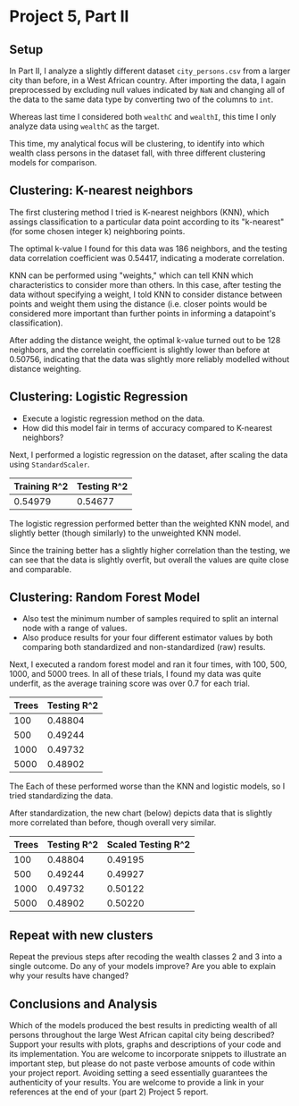 # Project 5, Part II

## Setup 
  
In Part II, I analyze a slightly different dataset `city_persons.csv` from a larger city than before, in a West African country. After importing the data, I again preprocessed by excluding null values indicated by `NaN` and changing all of the data to the same data type by converting two of the columns to `int`. 

Whereas last time I considered both  `wealthC` and `wealthI`, this time I only analyze data using `wealthC` as the target. 

This time, my analytical focus will be clustering, to identify into which wealth class persons in the dataset fall, with three different clustering models for comparison.  

## Clustering: K-nearest neighbors

The first clustering method I tried is K-nearest neighbors (KNN), which assings classification to a particular data point according to its "k-nearest" (for some chosen integer k) neighboring points. 

The optimal k-value I found for this data was 186 neighbors, and the testing data correlation coefficient was 0.54417, indicating a moderate correlation.

KNN can be performed using "weights," which can tell KNN which characteristics to consider more than others. In this case, after testing the data without specifying a weight, I told KNN to consider distance between points and weight them using the distance (i.e. closer points would be considered more important than further points in informing a datapoint's classification). 

After adding the distance weight, the optimal k-value turned out to be 128 neighbors, and the correlatin coefficient is slightly lower than before at 0.50756, indicating that the data was slightly more reliably modelled without distance weighting.

## Clustering: Logistic Regression

- Execute a logistic regression method on the data. 
- How did this model fair in terms of accuracy compared to K-nearest neighbors?

Next, I performed a logistic regression on the dataset, after scaling the data using `StandardScaler`. 

|  Training R^2  |  Testing R^2  |
|----|----|
| 0.54979 | 0.54677 |

The logistic regression performed better than the weighted KNN model, and slightly better (though similarly) to the unweighted KNN model. 

Since the training better has a slightly higher correlation than the testing, we can see that the data is slightly overfit, but overall the values are quite close and comparable.

## Clustering: Random Forest Model

- Also test the minimum number of samples required to split an internal node with
  a range of values. 
- Also produce results for your four different estimator values by both comparing
  both standardized and non-standardized (raw) results.

Next, I executed a random forest model and ran it four times, with 100, 500, 1000, and 5000 trees. In all of these trials, I found my data was quite underfit, as the average training score was over 0.7 for each trial. 

| Trees | Testing R^2 |
| --- | ---|
| 100 | 0.48804 |
| 500 | 0.49244 |
| 1000| 0.49732 |
| 5000| 0.48902 |

The Each of these performed worse than the KNN and logistic models, so I tried standardizing the data. 

After standardization, the new chart (below) depicts data that is slightly more correlated than before, though overall very similar. 


| Trees | Testing R^2 | Scaled Testing R^2 |
| --- | ---| ----| 
| 100 | 0.48804 | 0.49195 |
| 500 | 0.49244 | 0.49927 |
| 1000| 0.49732 | 0.50122 |
| 5000| 0.48902 | 0.50220 |


## Repeat with new clusters

Repeat the previous steps after recoding the wealth classes 2 and 3 into a single outcome. Do any of your models improve? Are you able to explain why your results have changed?

## Conclusions and Analysis

Which of the models produced the best results in predicting wealth of all persons throughout the large West African capital city being described? Support your results with plots, graphs and descriptions of your code and its implementation. You are welcome to incorporate snippets to illustrate an important step, but please do not paste verbose amounts of code within your project report. Avoiding setting a seed essentially guarantees the authenticity of your results. You are welcome to provide a link in your references at the end of your (part 2) Project 5 report.

